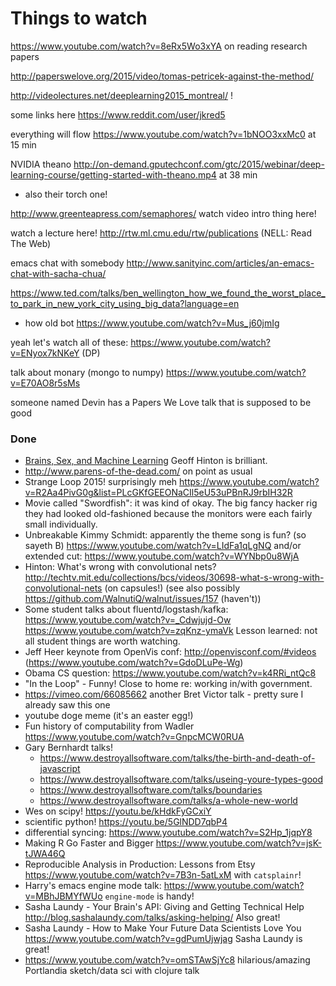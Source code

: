 # Things to watch

https://www.youtube.com/watch?v=8eRx5Wo3xYA on reading research papers

http://paperswelove.org/2015/video/tomas-petricek-against-the-method/

http://videolectures.net/deeplearning2015_montreal/ !

some links here https://www.reddit.com/user/jkred5

everything will flow https://www.youtube.com/watch?v=1bNOO3xxMc0 at 15 min

NVIDIA theano http://on-demand.gputechconf.com/gtc/2015/webinar/deep-learning-course/getting-started-with-theano.mp4 at 38 min
 * also their torch one!

http://www.greenteapress.com/semaphores/ watch video intro thing here!

watch a lecture here! http://rtw.ml.cmu.edu/rtw/publications (NELL: Read The Web)

emacs chat with somebody http://www.sanityinc.com/articles/an-emacs-chat-with-sacha-chua/

https://www.ted.com/talks/ben_wellington_how_we_found_the_worst_place_to_park_in_new_york_city_using_big_data?language=en

 * how old bot https://www.youtube.com/watch?v=Mus_j60jmIg

yeah let's watch all of these: https://www.youtube.com/watch?v=ENyox7kNKeY (DP)

talk about monary (mongo to numpy) https://www.youtube.com/watch?v=E70AO8r5sMs

someone named Devin has a Papers We Love talk that is supposed to be good


### Done

 * [Brains, Sex, and Machine Learning](http://youtube.com/watch?v=DleXA5ADG78) Geoff Hinton is brilliant.
 * http://www.parens-of-the-dead.com/ on point as usual
 * Strange Loop 2015! surprisingly meh https://www.youtube.com/watch?v=R2Aa4PivG0g&list=PLcGKfGEEONaCIl5eU53uPBnRJ9rbIH32R
 * Movie called "Swordfish": it was kind of okay. The big fancy hacker rig they had looked old-fashioned because the monitors were each fairly small individually.
 * Unbreakable Kimmy Schmidt: apparently the theme song is fun? (so sayeth B) https://www.youtube.com/watch?v=LIdFa1qLgNQ and/or extended cut: https://www.youtube.com/watch?v=WYNbp0u8WjA
 * Hinton: What's wrong with convolutional nets? http://techtv.mit.edu/collections/bcs/videos/30698-what-s-wrong-with-convolutional-nets (on capsules!) (see also possibly https://github.com/WalnutiQ/walnut/issues/157 (haven't))
 * Some student talks about fluentd/logstash/kafka: https://www.youtube.com/watch?v=_Cdwjujd-Ow https://www.youtube.com/watch?v=zqKnz-ymaVk Lesson learned: not all student things are worth watching.
 * Jeff Heer keynote from OpenVis conf: http://openvisconf.com/#videos (https://www.youtube.com/watch?v=GdoDLuPe-Wg)
 * Obama CS question: https://www.youtube.com/watch?v=k4RRi_ntQc8
 * "In the Loop" - Funny! Close to home re: working in/with government.
 * https://vimeo.com/66085662 another Bret Victor talk - pretty sure I already saw this one
 * youtube doge meme (it's an easter egg!)
 * Fun history of computability from Wadler https://www.youtube.com/watch?v=GnpcMCW0RUA
 * Gary Bernhardt talks!
     * https://www.destroyallsoftware.com/talks/the-birth-and-death-of-javascript
     * https://www.destroyallsoftware.com/talks/useing-youre-types-good
     * https://www.destroyallsoftware.com/talks/boundaries
     * https://www.destroyallsoftware.com/talks/a-whole-new-world
 * Wes on scipy! https://youtu.be/kHdkFyGCxiY
 * scientific python! https://youtu.be/5GlNDD7qbP4
 * differential syncing: https://www.youtube.com/watch?v=S2Hp_1jqpY8
 * Making R Go Faster and Bigger https://www.youtube.com/watch?v=jsK-tJWA46Q
 * Reproducible Analysis in Production: Lessons from Etsy https://www.youtube.com/watch?v=7B3n-5atLxM with `catsplainr`!
 * Harry's emacs engine mode talk: https://www.youtube.com/watch?v=MBhJBMYfWUo `engine-mode` is handy!
 * Sasha Laundy - Your Brain's API: Giving and Getting Technical Help http://blog.sashalaundy.com/talks/asking-helping/ Also great!
 * Sasha Laundy - How to Make Your Future Data Scientists Love You https://www.youtube.com/watch?v=gdPumUjwjag Sasha Laundy is great!
 * https://www.youtube.com/watch?v=omSTAwSjYc8 hilarious/amazing Portlandia sketch/data sci with clojure talk
